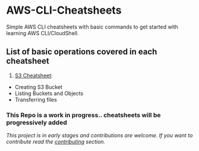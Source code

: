 # AWS-CLI-Cheatsheets
Simple AWS CLI cheatsheets with basic commands to get started with learning AWS CLI/CloudShell.

## List of basic operations covered in each cheatsheet
1. [S3 Cheatsheet](S3-Cheatsheet.md):
 - Creating S3 Bucket
 - Listing Buckets and Objects
 - Transferring files
 
### This Repo is a work in progress.. cheatsheets will be progressively added
 

 
 *This project is in early stages and contributions are welcome. If you want to contribute read the [contributing](CONTRIBUTING.md) section.*
